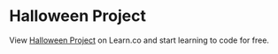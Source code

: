 # Halloween Project

<p data-visibility='hidden'>View <a href='https://learn.co/lessons/halloween-project-test' title='Halloween Project'>Halloween Project</a> on Learn.co and start learning to code for free.</p>
